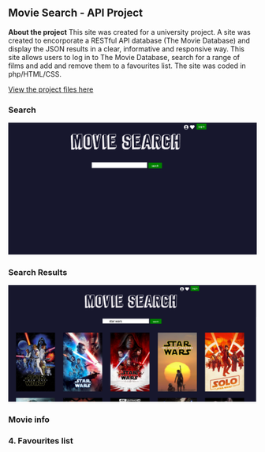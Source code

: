 ## Movie Search - API Project

**About the project** This site was created for a university project. A site was created to encorporate a RESTful API database (The Movie Database) and display the JSON results in a clear, informative and responsive way. This site allows users to log in to The Movie Database, search for a range of films and add and remove them to a favourites list. The site was coded in php/HTML/CSS.

[View the project files here](https://github.com/erotolo/moviedatabase/tree/master)

### Search 
<img src="images/moviedata.png?raw=true"/>

### Search Results
<img src="images/moviedata2.png?raw=true"/>

### Movie info 


### 4. Favourites list 


